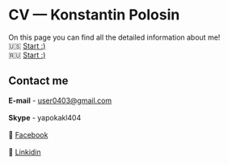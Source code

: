 # CV — Konstantin Polosin
On this page you can find all the detailed information about me!
<br>
:us: [Start :)](https://kpolosin.github.io)<br>
:ru: [Start :)](https://kpolosin.github.io/ru/index.html)

## Contact me
<b>E-mail</b> - user0403@gmail.com<br><br>
<b>Skype</b> - yapokakl404<br><br>
:link: [Facebook](https://www.facebook.com/kostya.polosin)<br><br>
:link: [Linkidin](https://www.linkedin.com/in/konstantinpolosin/)